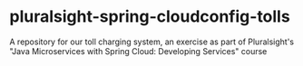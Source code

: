 # pluralsight-spring-cloudconfig-tolls
A repository for our toll charging system, an exercise as part of Pluralsight's "Java Microservices with Spring Cloud: Developing Services" course
